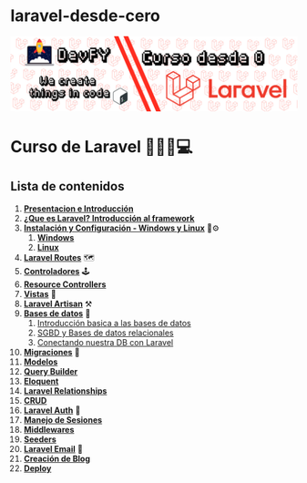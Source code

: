 # laravel-desde-cero
![Curso de Laravel - Introduccion](./assets/presentacion_curso.jpg)

# Curso de Laravel 🚀👋🤟💻

## Lista de contenidos

1.  **[Presentacion e Introducción]()**
2.  **[¿Que es Laravel? Introducción al framework](introduccion-al-framework/laravel.md)**
3.  **[Instalación y Configuración - Windows y Linux](#Windows)** 🔧⚙️
    1.  **[Windows](instalacion-configuracion/windows.md)**
    2.  **[Linux](instalacion-configuracion/linux.md)**
4.  **[Laravel Routes](laravel-routes/routes.md)** 🗺️
5.  **[Controladores](laravel-controllers/controllers.md)** 🕹️
6.  **[Resource Controllers](laravel-controllers/controllers.md#resource-controllers)**
7.  **[Vistas](laravel-vistas/Vistas.md)** 📝
8.  **[Laravel Artisan](laravel-artisan/Artisan.md)** ⚒️
9.  **[Bases de datos]()** 💾
    1. [Introducción basica a las bases de datos]()
    2. [SGBD y Bases de datos relacionales]()
    3. [Conectando nuestra DB con Laravel]()
10.  **[Migraciones]()** 💽
11.  **[Modelos]()**
12.  **[Query Builder]()**
13.  **[Eloquent]()**
14.  **[Laravel Relationships]()**
15.  **[CRUD]()**
16.  **[Laravel Auth]()** 🔐
17.  **[Manejo de Sesiones]()**
18.  **[Middlewares]()**
19.  **[Seeders]()**
20.  **[Laravel Email]()** 📧
21.  **[Creación de Blog]()**
22.  **[Deploy]()**
